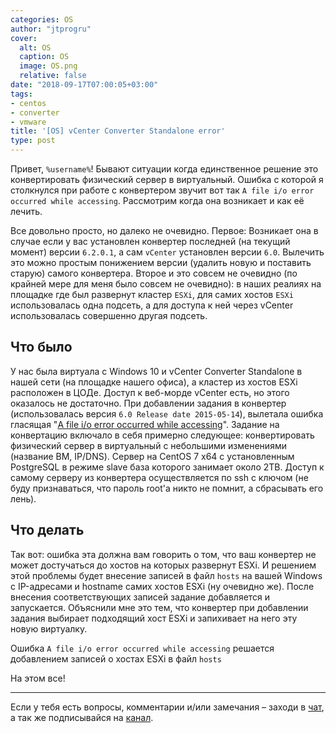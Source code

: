```yaml
---
categories: OS
author: "jtprogru"
cover:
  alt: OS
  caption: OS
  image: OS.png
  relative: false
date: "2018-09-17T07:00:05+03:00"
tags:
- centos
- converter
- vmware
title: '[OS] vCenter Converter Standalone error'
type: post
---
```


Привет, `%username%`! Бывают ситуации когда единственное решение это конвертировать физический сервер в виртуальный. Ошибка с которой я столкнулся при работе с конвертером звучит вот так `A file i/o error occurred while accessing`. Рассмотрим когда она возникает и как её лечить.

Все довольно просто, но далеко не очевидно. Первое: Возникает она в случае если у вас установлен конвертер последней (на текущий момент) версии `6.2.0.1`, а сам `vCenter` установлен версии `6.0`. Вылечить это можно простым понижением версии (удалить новую и поставить старую) самого конвертера. Второе и это совсем не очевидно (по крайней мере для меня было совсем не очевидно): в наших реалиях на площадке где был развернут кластер `ESXi`, для самих хостов `ESXi` использовалась одна подсеть, а для доступа к ней через vCenter использовалась совершенно другая подсеть.

## Что было

У нас была виртуала с Windows 10 и vCenter Converter Standalone в нашей сети (на площадке нашего офиса), а кластер из хостов ESXi расположен в ЦОДе. Доступ к веб-морде vCenter есть, но этого оказалось не достаточно. При добавлении задания в конвертер (использовалась версия `6.0 Release date 2015-05-14`), вылетала ошибка гласящая "[A file i/o error occurred while accessing](https://communities.vmware.com/thread/512921)". Задание на конвертацию включало в себя примерно следующее: конвертировать физический сервер в виртуальный с небольшими изменениями (название ВМ, IP/DNS). Сервер на CentOS 7 x64 с установленным PostgreSQL в режиме slave база которого занимает около 2TB. Доступ к самому серверу из конвертера осуществляется по ssh с ключом (не буду признаваться, что пароль root'а никто не помнит, а сбрасывать его лень).

## Что делать

Так вот: ошибка эта должна вам говорить о том, что ваш конвертер не может достучаться до хостов на которых развернут ESXi. И решением этой проблемы будет внесение записей в файл `hosts` на вашей Windows с IP-адресами и hostname самих хостов ESXi (ну очевидно же). После внесения соответствующих записей задание добавляется и запускается. Объяснили мне это тем, что конвертер при добавлении задания выбирает подходящий хост ESXi и запихивает на него эту новую виртуалку.

Ошибка `A file i/o error occurred while accessing` решается добавлением записей о хостах ESXi в файл `hosts`

На этом все!

---
Если у тебя есть вопросы, комментарии и/или замечания – заходи в [чат](https://ttttt.me/jtprogru_chat), а так же подписывайся на [канал](https://ttttt.me/jtprogru_channel).
